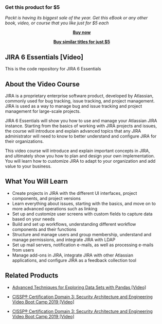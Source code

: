 
### Get this product for $5

<i>Packt is having its biggest sale of the year. Get this eBook or any other book, video, or course that you like just for $5 each</i>


<b><p align='center'>[Buy now](https://packt.link/9781789802818)</p></b>


<b><p align='center'>[Buy similar titles for just $5](https://subscription.packtpub.com/search)</p></b>


## JIRA 6 Essentials		 [Video]
This is the code repository for JIRA 6 Essentials	
## About the Video Course
JIRA is a proprietary enterprise software product, developed by Atlassian, commonly used for bug tracking, issue tracking, and project management. JIRA is used as a way to manage bug and issue tracking and project management for large-scale projects.

JIRA 6 Essentials will show you how to use and manage your Atlassian JIRA instance. Starting from the basics of working with JIRA projects and issues, the course will introduce and explain advanced topics that any JIRA administrator will need to know to better understand and configure JIRA for their organizations.

This video course will introduce and explain important concepts in JIRA, and ultimately show you how to plan and design your own implementation. You will learn how to customize JIRA to adapt to your organization and add value to your business.


<H2>What You Will Learn</H2>
<DIV class=book-info-will-learn-text>
<UL>
<LI>Create projects in JIRA with the different UI interfaces, project components, and project versions
<LI>Learn everything about issues, starting with the basics, and move on to more advanced operations such as linking
<LI>Set up and customize user screens with custom fields to capture data based on your needs
<LI>Build and set up workflows, understanding different workflow components and their functions
<LI>Structure and manage users and group membership, understand and manage permissions, and integrate JIRA with LDAP
<LI>Set up mail servers, notification e-mails, as well as processing e-mails from users
<LI>Manage add-ons in JIRA, integrate JIRA with other Atlassian applications, and configure JIRA as a feedback collection tool</LI></UL></DIV>



## Related Products
* [Advanced Techniques for Exploring Data Sets with Pandas [Video]](https://www.packtpub.com/big-data-and-business-intelligence/advanced-techniques-exploring-data-sets-pandas-video?utm_source=github&utm_medium=repository&utm_campaign=9781788397599)

* [CISSP®️ Certification Domain 3: Security Architecture and Engineering Video Boot Camp 2019 [Video]](https://www.packtpub.com/application-development/cissp-certification-domain-3-security-architecture-and-engineering-video?utm_source=github&utm_medium=repository&utm_campaign=9781838646080)

* [CISSP®️ Certification Domain 3: Security Architecture and Engineering Video Boot Camp 2019 [Video]](https://www.packtpub.com/application-development/cissp-certification-domain-3-security-architecture-and-engineering-video?utm_source=github&utm_medium=repository&utm_campaign=9781838646080)

